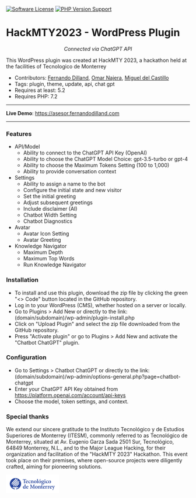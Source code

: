 [![Software License](https://img.shields.io/badge/license-MIT-brightgreen.svg?style=social)](LICENSE)
[![PHP Version Support](https://img.shields.io/packagist/php-v/chillerlan/php-qrcode?logo=php&style=social)](chatbot-chatgpt.php)

# HackMTY2023 - WordPress Plugin

<p align="center">
    <em>Connected via ChatGPT API</em>
</p>

<p>
  This WordPress plugin was created at HackMTY 2023, a hackathon held at the facilities of Tecnologico de Monterrey
</p>

* Contributors: [Fernando Dilland](https://github.com/fernandodilland), [Omar Najera](https://github.com/theomarnajera), [Miguel del Castillo](https://github.com/migueldelcastillo)
* Tags: plugin, theme, update, api, chat gpt
* Requires at least: 5.2
* Requires PHP: 7.2

---

**Live Demo**: <a href="https://asesor.fernandodilland.com" target="_blank">https://asesor.fernandodilland.com</a>

---

### Features

- API/Model
    - Ability to connect to the ChatGPT API Key (OpenAI)
    - Ability to choose the ChatGPT Model Choice: gpt-3.5-turbo or gpt-4
    - Ability to choose the Maximum Tokens Setting (100 to 1,000)
    - Ability to provide conversation context
- Settings
  - Ability to assign a name to the bot
  - Configure the initial state and new visitor
  - Set the initial greeting
  - Adjust subsequent greetings
  - Include disclaimer (AI)
  - Chatbot Width Setting
  - Chatbot Diagnostics
- Avatar
    - Avatar Icon Setting
    - Avatar Greeting
- Knowledge Navigator
    - Maximum Depth
    - Maximum Top Words
    - Run Knowledge Navigator

### Installation

- To install and use this plugin, download the zip file by clicking the green "<> Code" button located in the GitHub repository.
- Log in to your WordPress (CMS), whether hosted on a server or locally.
- Go to Plugins > Add New or directly to the link: (domain/subdomain)/wp-admin/plugin-install.php
- Click on "Upload Plugin" and select the zip file downloaded from the GitHub repository.
- Press "Activate plugin" or go to Plugins > Add New and activate the "Chatbot ChatGPT" plugin.

### Configuration

- Go to Settings > Chatbot ChatGPT or directly to the link: (domain/subdomain)/wp-admin/options-general.php?page=chatbot-chatgpt
- Enter your ChatGPT API Key obtained from https://platform.openai.com/account/api-keys
- Choose the model, token settings, and context.

### Special thanks
We extend our sincere gratitude to the Instituto Tecnológico y de Estudios Superiores de Monterrey (ITESM), commonly referred to as Tecnológico de Monterrey, situated at Av. Eugenio Garza Sada 2501 Sur, Tecnológico, 64849 Monterrey, N.L., and to the Major League Hacking, for their organization and facilitation of the "HackMTY 2023" Hackathon. This event took place on their premises, where open-source projects were diligently crafted, aiming for pioneering solutions.

<img src="./assets/img/itesm.png" height="50"><br>
